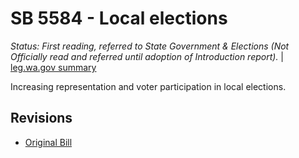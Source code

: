 # SB 5584 - Local elections
*Status: First reading, referred to State Government & Elections (Not Officially read and referred until adoption of Introduction report).* | [leg.wa.gov summary](https://app.leg.wa.gov/billsummary?BillNumber=5584&Year=2021)

Increasing representation and voter participation in local elections.

## Revisions
* [Original Bill](1/)